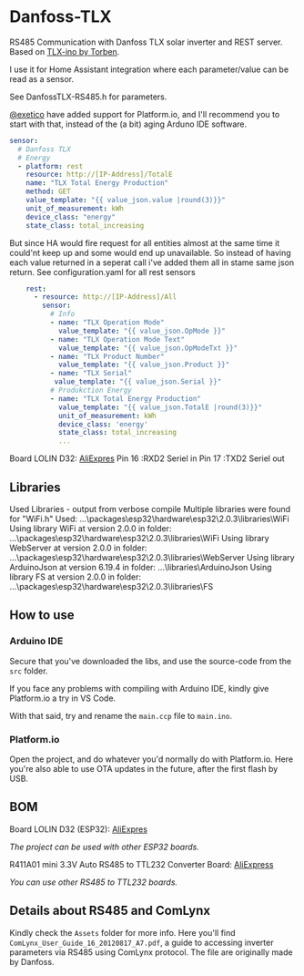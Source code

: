 # Danfoss-TLX

RS485 Communication with Danfoss TLX solar inverter and REST server. Based on [TLX-ino by Torben](https://github.com/TorbenNor/Danfoss-TLX).

I use it for Home Assistant integration where each parameter/value can be read as a sensor.

See DanfossTLX-RS485.h for parameters.

[@exetico](https://github.com/exetico) have added support for Platform.io, and I'll recommend you to start with that, instead of the (a bit) aging Arduno IDE software.

```yaml
sensor:
  # Danfoss TLX
  # Energy
  - platform: rest
    resource: http://[IP-Address]/TotalE
    name: "TLX Total Energy Production"
    method: GET
    value_template: "{{ value_json.value |round(3)}}"
    unit_of_measurement: kWh
    device_class: "energy"
    state_class: total_increasing
```

But since HA would fire request for all entities almost at the same time it could'nt keep up and some would end up unavailable.
So instead of having each value returned in a seperat call i've added them all in stame same json return. See configuration.yaml for all rest sensors

```yaml
    rest:
      - resource: http://[IP-Address]/All
        sensor:
          # Info
          - name: "TLX Operation Mode"
            value_template: "{{ value_json.OpMode }}"
          - name: "TLX Operation Mode Text"
            value_template: "{{ value_json.OpModeTxt }}"
          - name: "TLX Product Number"
            value_template: "{{ value_json.Product }}"
          - name: "TLX Serial"
           value_template: "{{ value_json.Serial }}"
          # Produkction Energy
          - name: "TLX Total Energy Production"
            value_template: "{{ value_json.TotalE |round(3)}}"
            unit_of_measurement: kWh
            device_class: 'energy'
            state_class: total_increasing
            ...
```

Board LOLIN D32: [AliExpres](https://www.aliexpress.com/item/32808551116.htm)
Pin 16 :RXD2 Seriel in
Pin 17 :TXD2 Seriel out

## Libraries

Used Libraries - output from verbose compile
Multiple libraries were found for "WiFi.h" Used: ...\packages\esp32\hardware\esp32\2.0.3\libraries\WiFi
Using library WiFi at version 2.0.0 in folder: ...\packages\esp32\hardware\esp32\2.0.3\libraries\WiFi
Using library WebServer at version 2.0.0 in folder: ...\packages\esp32\hardware\esp32\2.0.3\libraries\WebServer
Using library ArduinoJson at version 6.19.4 in folder: ...\libraries\ArduinoJson
Using library FS at version 2.0.0 in folder: ...\packages\esp32\hardware\esp32\2.0.3\libraries\FS

## How to use

### Arduino IDE

Secure that you've downloaded the libs, and use the source-code from the `src` folder.

If you face any problems with compiling with Arduino IDE, kindly give Platform.io a try in VS Code.

With that said, try and rename the `main.ccp` file to `main.ino`.

### Platform.io

Open the project, and do whatever you'd normally do with Platform.io. Here you're also able to use OTA updates in the future, after the first flash by USB.

## BOM

Board LOLIN D32 (ESP32): [AliExpres](https://www.aliexpress.com/item/32808551116.htm)

_The project can be used with other ESP32 boards._

R411A01 mini 3.3V Auto RS485 to TTL232 Converter Board: [AliExpress](https://www.aliexpress.com/item/32782552104.html)

_You can use other RS485 to TTL232 boards._

## Details about RS485 and ComLynx

Kindly check the `Assets` folder for more info. Here you'll find `ComLynx_User_Guide_16_20120817_A7.pdf`, a guide to accessing inverter parameters via RS485 using ComLynx protocol. The file are originally made by Danfoss.
